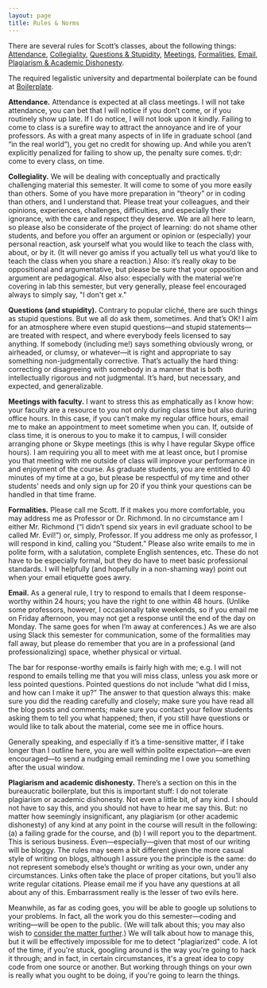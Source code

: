 ```yaml
---
layout: page
title: Rules & Norms
---
```


There are several rules for Scott’s classes, about the following things:
[Attendance](#attendance), [Collegiality](#collegiality), [Questions & Stupidity](#questions), [Meetings](#meetings), [Formalities](#formalities), [Email](#email), [Plagiarism & Academic Dishonesty](#plagiarism).

The required legalistic university and departmental boilerplate can be found at [Boilerplate](/boilerplate/).

<a id="attendance"></a>**Attendance.** Attendance is expected at all class meetings. I will not take attendance, you can bet that I will notice if you don’t come, or if you routinely show up late. If I do notice, I will not look upon it kindly. Failing to come to class is a surefire way to attract the annoyance and ire of your professors. As with a great many aspects of in life in graduate school (and “in the real world”), you get no credit for showing up. And while you aren’t explicitly penalized for failing to show up, the penalty sure comes. tl;dr: come to every class, on time.

<a id="collegiality"></a>**Collegiality.** We will be dealing with conceptually and practically challenging material this semester. It will come to some of you more easily than others. Some of you have more preparation in “theory” or in coding than others, and I understand that. Please treat your colleagues, and their opinions, experiences, challenges, difficulties, and especially their ignorance, with the care and respect they deserve. We are all here to learn, so please also be considerate of the project of learning: do not shame other students, and before you offer an argument or opinion or (especially) your personal reaction, ask yourself what you would like to teach the class with, about, or by it. (It will never go amiss if you actually tell us what you’d like to teach the class when you share a reaction.) Also: it’s really okay to be oppositional and argumentative, but please be sure that your opposition and argument are pedagogical. Also also: especially with the material we're covering in lab this semester, but very generally, please feel encouraged always to simply say, "I don't get *x*."

<a id="questions"></a>**Questions (and stupidity).** Contrary to popular cliché, there are such things as stupid questions. But we all do ask them, sometimes. And that’s OK! I aim for an atmosphere where even stupid questions—and stupid statements—are treated with respect, and where everybody feels licensed to say anything. If somebody (including me!) says something obviously wrong, or airheaded, or clumsy, or whatever—it is right and appropriate to say something non-judgmentally corrective. That’s actually the hard thing: correcting or disagreeing with somebody in a manner that is both intellectually rigorous and not judgmental. It’s hard, but necessary, and expected, and generalizable.

<a id="meetings"></a>**Meetings with faculty.** I want to stress this as emphatically as I know how: your faculty are a resource to you not only during class time but also during office hours. In this case, if you can’t make my regular office hours, email me to make an appointment to meet sometime when you can. If, outside of class time, it is onerous to you to make it to campus, I will consider arranging phone or Skype meetings (this is why I have regular Skype office hours). I am requiring you all to meet with me at least once, but I promise you that meeting with me outside of class will improve your performance in and enjoyment of the course. As graduate students, you are entitled to 40 minutes of my time at a go, but please be respectful of my time and other students' needs and only sign up for 20 if you think your questions can be handled in that time frame.

<a id="formalities"></a>**Formalities.** Please call me Scott. If it makes you more comfortable, you may address me as Professor or Dr. Richmond. In no circumstance am I either Mr. Richmond (“I didn’t spend six years in evil graduate school to be called Mr. Evil!”) or, simply, Professor. If you address me only as professor, I will respond in kind, calling you “Student.” Please also write emails to me in polite form, with a salutation, complete English sentences, etc. These do not have to be especially formal, but they do have to meet basic professional standards. I will helpfully (and hopefully in a non-shaming way) point out when your email etiquette goes awry.

<a id="email"></a>**Email.** As a general rule, I try to respond to emails that I deem response-worthy within 24 hours; you have the right to one within 48 hours. (Unlike some professors, however, I occasionally take weekends, so if you email me on Friday afternoon, you may not get a response until the end of the day on Monday. The same goes for when I’m away at conferences.) As we are also using Slack this semester for communication, some of the formalities may fall away, but please do remember that you are in a professional (and professionalizing) space, whether physical or virtual.

The bar for response-worthy emails is fairly high with me; e.g. I will not respond to emails telling me that you will miss class, unless you ask more or less pointed questions. Pointed questions do not include “what did I miss, and how can I make it up?” The answer to that question always this: make sure you did the reading carefully and closely; make sure you have read all the blog posts and comments; make sure you contact your fellow students asking them to tell you what happened; then, if you still have questions or would like to talk about the material, come see me in office hours.

Generally speaking, and especially if it’s a time-sensitive matter, if I take longer than I outline here, you are well within polite expectation—are even encouraged—to send a nudging email reminding me I owe you something after the usual window.

<a id="plagiarism"></a>**Plagiarism and academic dishonesty.** There’s a section on this in the bureaucratic boilerplate, but this is important stuff: I do not tolerate plagiarism or academic dishonesty. Not even a little bit, of any kind. I should not have to say this, and you should not have to hear me say this. But: no matter how seemingly insignificant, any plagiarism (or other academic dishonesty) of any kind at any point in the course will result in the following: (a) a failing grade for the course, and (b) I will report you to the department. This is serious business. Even—especially—given that most of our writing will be bloggy. The rules may seem a bit different given the more casual style of writing on blogs, although I assure you the principle is the same: do not represent somebody else’s thought or writing as your own, under any circumstances. Links often take the place of proper citations, but you’ll also write regular citations. Please email me if you have any questions at all about any of this. Embarrassment really is the lesser of two evils here.

Meanwhile, as far as coding goes, you will be able to google up solutions to your problems. In fact, all the work you do this semester—coding and writing—will be open to the public. (We will talk about this; you may also wish to [consider the matter further](http://www.uncomputing.org/?p=1658).) We will talk about how to manage this, but it will be effectively impossible for me to detect "plagiarized" code. A lot of the time, if you're stuck, googling around is the way you're going to hack it through; and in fact, in certain circumstances, it's a great idea to copy code from one source or another. But working through things on your own is really what you ought to be doing, if you're going to learn the things.
